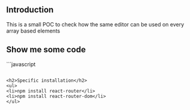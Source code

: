 <h2>Introduction</h2>
This is a small POC to check how the same editor can be used on every array based elements

<h2>Show me some code</h2>
```javascript

<Editor subject={Page1} />

```

<h2>Specific installation</h2>
<ul>
<li>npm install react-router</li>
<li>npm install react-router-dom</li>
</ul>